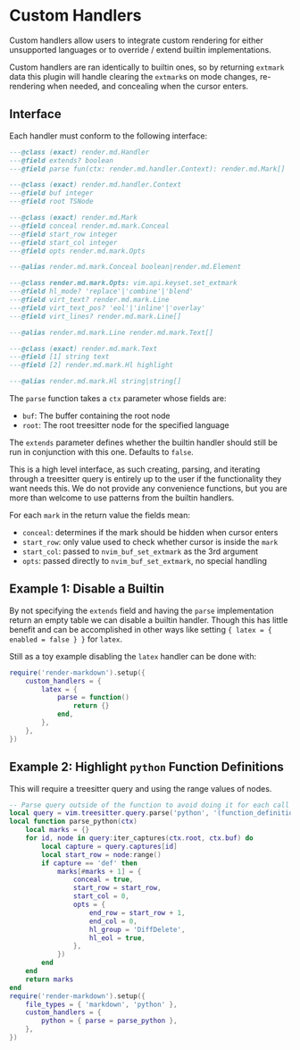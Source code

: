 # Custom Handlers

Custom handlers allow users to integrate custom rendering for either unsupported
languages or to override / extend builtin implementations.

Custom handlers are ran identically to builtin ones, so by returning `extmark` data
this plugin will handle clearing the `extmark`s on mode changes, re-rendering when
needed, and concealing when the cursor enters.

## Interface

Each handler must conform to the following interface:

```lua
---@class (exact) render.md.Handler
---@field extends? boolean
---@field parse fun(ctx: render.md.handler.Context): render.md.Mark[]

---@class (exact) render.md.handler.Context
---@field buf integer
---@field root TSNode

---@class (exact) render.md.Mark
---@field conceal render.md.mark.Conceal
---@field start_row integer
---@field start_col integer
---@field opts render.md.mark.Opts

---@alias render.md.mark.Conceal boolean|render.md.Element

---@class render.md.mark.Opts: vim.api.keyset.set_extmark
---@field hl_mode? 'replace'|'combine'|'blend'
---@field virt_text? render.md.mark.Line
---@field virt_text_pos? 'eol'|'inline'|'overlay'
---@field virt_lines? render.md.mark.Line[]

---@alias render.md.mark.Line render.md.mark.Text[]

---@class (exact) render.md.mark.Text
---@field [1] string text
---@field [2] render.md.mark.Hl highlight

---@alias render.md.mark.Hl string|string[]
```

The `parse` function takes a `ctx` parameter whose fields are:

- `buf`: The buffer containing the root node
- `root`: The root treesitter node for the specified language

The `extends` parameter defines whether the builtin handler should still be run in
conjunction with this one. Defaults to `false`.

This is a high level interface, as such creating, parsing, and iterating through
a treesitter query is entirely up to the user if the functionality they want needs
this. We do not provide any convenience functions, but you are more than welcome
to use patterns from the builtin handlers.

For each `mark` in the return value the fields mean:

- `conceal`: determines if the mark should be hidden when cursor enters
- `start_row`: only value used to check whether cursor is inside the `mark`
- `start_col`: passed to `nvim_buf_set_extmark` as the 3rd argument
- `opts`: passed directly to `nvim_buf_set_extmark`, no special handling

## Example 1: Disable a Builtin

By not specifying the `extends` field and having the `parse` implementation return
an empty table we can disable a builtin handler. Though this has little benefit and
can be accomplished in other ways like setting `{ latex = { enabled = false } }`
for `latex`.

Still as a toy example disabling the `latex` handler can be done with:

```lua
require('render-markdown').setup({
    custom_handlers = {
        latex = {
            parse = function()
                return {}
            end,
        },
    },
})
```

## Example 2: Highlight `python` Function Definitions

This will require a treesitter query and using the range values of nodes.

```lua
-- Parse query outside of the function to avoid doing it for each call
local query = vim.treesitter.query.parse('python', '(function_definition) @def')
local function parse_python(ctx)
    local marks = {}
    for id, node in query:iter_captures(ctx.root, ctx.buf) do
        local capture = query.captures[id]
        local start_row = node:range()
        if capture == 'def' then
            marks[#marks + 1] = {
                conceal = true,
                start_row = start_row,
                start_col = 0,
                opts = {
                    end_row = start_row + 1,
                    end_col = 0,
                    hl_group = 'DiffDelete',
                    hl_eol = true,
                },
            })
        end
    end
    return marks
end
require('render-markdown').setup({
    file_types = { 'markdown', 'python' },
    custom_handlers = {
        python = { parse = parse_python },
    },
})
```
